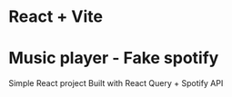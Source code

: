 # React + Vite

# Music player - Fake spotify

Simple React project
Built with React Query + Spotify API
